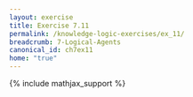```yaml
---
layout: exercise
title: Exercise 7.11
permalink: /knowledge-logic-exercises/ex_11/
breadcrumb: 7-Logical-Agents
canonical_id: ch7ex11
home: "true"
---
```


{% include mathjax_support %}


